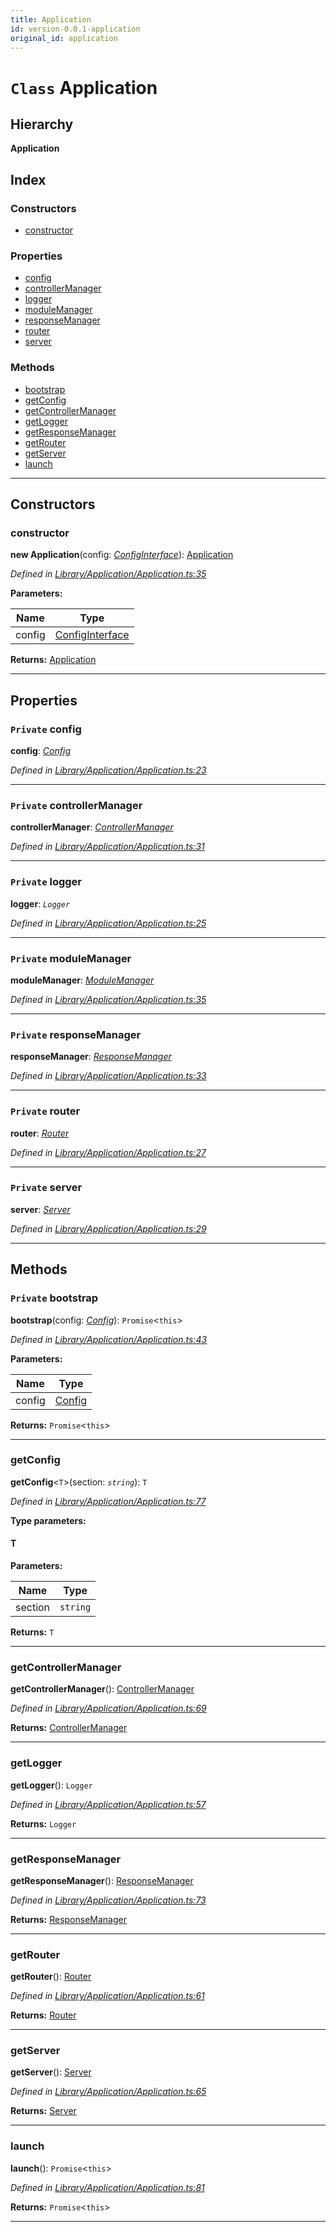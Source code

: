 ```yaml
---
title: Application
id: version-0.0.1-application
original_id: application
---
```


# `Class` Application

## Hierarchy

**Application**

## Index

### Constructors

* [constructor](application#constructor)

### Properties

* [config](application#config)
* [controllerManager](application#controllermanager)
* [logger](application#logger)
* [moduleManager](application#modulemanager)
* [responseManager](application#responsemanager)
* [router](application#router)
* [server](application#server)

### Methods

* [bootstrap](application#bootstrap)
* [getConfig](application#getconfig)
* [getControllerManager](application#getcontrollermanager)
* [getLogger](application#getlogger)
* [getResponseManager](application#getresponsemanager)
* [getRouter](application#getrouter)
* [getServer](application#getserver)
* [launch](application#launch)

---

## Constructors

<a id="constructor"></a>

###  constructor

**new Application**(config: *[ConfigInterface](../interfaces/configinterface)*): [Application](application)

*Defined in [Library/Application/Application.ts:35](https://github.com/SpoonX/stix/blob/c0b3175/src/Library/Application/Application.ts#L35)*

**Parameters:**

| Name | Type |
| ------ | ------ |
| config | [ConfigInterface](../interfaces/configinterface) |

**Returns:** [Application](application)

___

## Properties

<a id="config"></a>

### `Private` config

**config**: *[Config](config)*

*Defined in [Library/Application/Application.ts:23](https://github.com/SpoonX/stix/blob/c0b3175/src/Library/Application/Application.ts#L23)*

___
<a id="controllermanager"></a>

### `Private` controllerManager

**controllerManager**: *[ControllerManager](controllermanager)*

*Defined in [Library/Application/Application.ts:31](https://github.com/SpoonX/stix/blob/c0b3175/src/Library/Application/Application.ts#L31)*

___
<a id="logger"></a>

### `Private` logger

**logger**: *`Logger`*

*Defined in [Library/Application/Application.ts:25](https://github.com/SpoonX/stix/blob/c0b3175/src/Library/Application/Application.ts#L25)*

___
<a id="modulemanager"></a>

### `Private` moduleManager

**moduleManager**: *[ModuleManager](modulemanager)*

*Defined in [Library/Application/Application.ts:35](https://github.com/SpoonX/stix/blob/c0b3175/src/Library/Application/Application.ts#L35)*

___
<a id="responsemanager"></a>

### `Private` responseManager

**responseManager**: *[ResponseManager](responsemanager)*

*Defined in [Library/Application/Application.ts:33](https://github.com/SpoonX/stix/blob/c0b3175/src/Library/Application/Application.ts#L33)*

___
<a id="router"></a>

### `Private` router

**router**: *[Router](router)*

*Defined in [Library/Application/Application.ts:27](https://github.com/SpoonX/stix/blob/c0b3175/src/Library/Application/Application.ts#L27)*

___
<a id="server"></a>

### `Private` server

**server**: *[Server](server)*

*Defined in [Library/Application/Application.ts:29](https://github.com/SpoonX/stix/blob/c0b3175/src/Library/Application/Application.ts#L29)*

___

## Methods

<a id="bootstrap"></a>

### `Private` bootstrap

**bootstrap**(config: *[Config](config)*): `Promise`<`this`>

*Defined in [Library/Application/Application.ts:43](https://github.com/SpoonX/stix/blob/c0b3175/src/Library/Application/Application.ts#L43)*

**Parameters:**

| Name | Type |
| ------ | ------ |
| config | [Config](config) |

**Returns:** `Promise`<`this`>

___
<a id="getconfig"></a>

###  getConfig

**getConfig**<`T`>(section: *`string`*): `T`

*Defined in [Library/Application/Application.ts:77](https://github.com/SpoonX/stix/blob/c0b3175/src/Library/Application/Application.ts#L77)*

**Type parameters:**

#### T 
**Parameters:**

| Name | Type |
| ------ | ------ |
| section | `string` |

**Returns:** `T`

___
<a id="getcontrollermanager"></a>

###  getControllerManager

**getControllerManager**(): [ControllerManager](controllermanager)

*Defined in [Library/Application/Application.ts:69](https://github.com/SpoonX/stix/blob/c0b3175/src/Library/Application/Application.ts#L69)*

**Returns:** [ControllerManager](controllermanager)

___
<a id="getlogger"></a>

###  getLogger

**getLogger**(): `Logger`

*Defined in [Library/Application/Application.ts:57](https://github.com/SpoonX/stix/blob/c0b3175/src/Library/Application/Application.ts#L57)*

**Returns:** `Logger`

___
<a id="getresponsemanager"></a>

###  getResponseManager

**getResponseManager**(): [ResponseManager](responsemanager)

*Defined in [Library/Application/Application.ts:73](https://github.com/SpoonX/stix/blob/c0b3175/src/Library/Application/Application.ts#L73)*

**Returns:** [ResponseManager](responsemanager)

___
<a id="getrouter"></a>

###  getRouter

**getRouter**(): [Router](router)

*Defined in [Library/Application/Application.ts:61](https://github.com/SpoonX/stix/blob/c0b3175/src/Library/Application/Application.ts#L61)*

**Returns:** [Router](router)

___
<a id="getserver"></a>

###  getServer

**getServer**(): [Server](server)

*Defined in [Library/Application/Application.ts:65](https://github.com/SpoonX/stix/blob/c0b3175/src/Library/Application/Application.ts#L65)*

**Returns:** [Server](server)

___
<a id="launch"></a>

###  launch

**launch**(): `Promise`<`this`>

*Defined in [Library/Application/Application.ts:81](https://github.com/SpoonX/stix/blob/c0b3175/src/Library/Application/Application.ts#L81)*

**Returns:** `Promise`<`this`>

___

